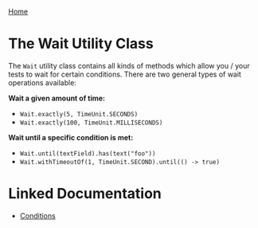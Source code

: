 [Home](../README.md)

# The Wait Utility Class
The `Wait` utility class contains all kinds of methods which allow you / your tests to wait for certain conditions.
There are two general types of wait operations available:

**Wait a given amount of time:**

- `Wait.exactly(5, TimeUnit.SECONDS)`
- `Wait.exactly(100, TimeUnit.MILLISECONDS)`

**Wait until a specific condition is met:**

- `Wait.until(textField).has(text("foo"))`
- `Wait.withTimeoutOf(1, TimeUnit.SECOND).until(() -> true)`

# Linked Documentation

- [Conditions](conditions.md)
